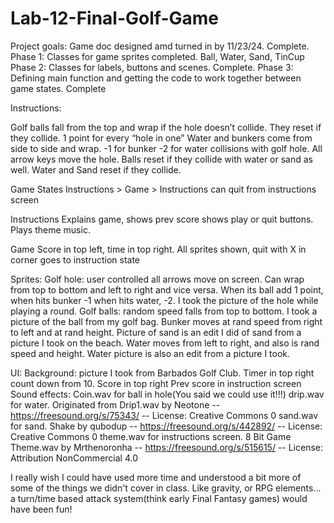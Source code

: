 # Lab-12-Final-Golf-Game

Project goals:
Game doc designed amd turned in by 11/23/24. Complete. 
Phase 1: Classes for game sprites completed. Ball, Water, Sand, TinCup  
Phase 2: Classes for labels, buttons and scenes. Complete. 
Phase 3: Defining main function and getting the code to work together between game states. Complete

Instructions:

Golf balls fall from the top and wrap if the hole doesn’t collide. They reset if they collide. 1 point for every “hole in 
one” Water and bunkers come from side to side and wrap.  -1 for bunker -2 for water collisions with golf hole. All arrow 
keys move the hole. Balls reset if they collide with water or sand as well. Water and Sand reset if they collide. 

Game States
Instructions > Game > Instructions can quit from instructions screen

Instructions
	Explains game, shows prev score shows play or quit buttons. Plays theme music. 

Game 
Score in top left, time in top right. All sprites shown, quit with X in corner goes to instruction state

Sprites:
Golf hole: user controlled all arrows move on screen. Can wrap from top to bottom and left to right and vice versa. When 
its ball add 1 point, when hits bunker -1 when hits water, -2.  I took the picture of the hole while playing a round. 
Golf balls: random speed falls from top to bottom. I took a picture of the ball from my golf bag. 
Bunker moves at rand speed from right to left and at rand height. Picture of sand is an edit I did of sand from a picture I 
took on the beach. 
Water moves from left to right, and also is rand speed and height. Water picture is also an edit from a picture I took. 

UI:
Background: picture I took from Barbados Golf Club. 
Timer in top right count down from 10. 
Score in top right
Prev score in instruction screen
Sound effects: 
Coin.wav for ball in hole(You said we could use it!!!) 
drip.wav for water. Originated from Drip1.wav by Neotone -- https://freesound.org/s/75343/ -- License: Creative Commons 0
sand.wav for sand. Shake by qubodup -- https://freesound.org/s/442892/ -- License: Creative Commons 0
theme.wav for instructions screen. 8 Bit Game Theme.wav by Mrthenoronha -- https://freesound.org/s/515615/ -- License: Attribution NonCommercial 4.0 

I really wish I could have used more time and understood a bit more of some of the things we didn't cover in class. Like
gravity, or RPG elements... a turn/time based attack system(think early Final Fantasy games) would have been fun! 



